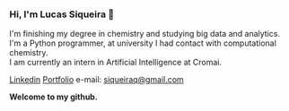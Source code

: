 ### Hi, I'm Lucas Siqueira 👋

I'm finishing my degree in chemistry and studying big data and analytics.</br>
I'm a Python programmer, at university I had contact with computational chemistry.</br>
I am currently an intern in Artificial Intelligence at Cromai.</br>

<a href="https://www.linkedin.com/in/lucasiqueiira/">Linkedin</a>
<a href="https://github.com/lucasiqueiira/Portfolio">Portfolio</a>
e-mail: siqueiraq@gmail.com


**Welcome to my github.**
